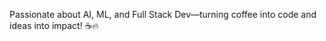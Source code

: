  Passionate about AI, ML, and Full Stack Dev—turning coffee into code and ideas into impact! ☕🔥

<!---
Arnesh-pal/Arnesh-pal is a ✨ special ✨ repository because its `README.md` (this file) appears on your GitHub profile.
You can click the Preview link to take a look at your changes.
--->
